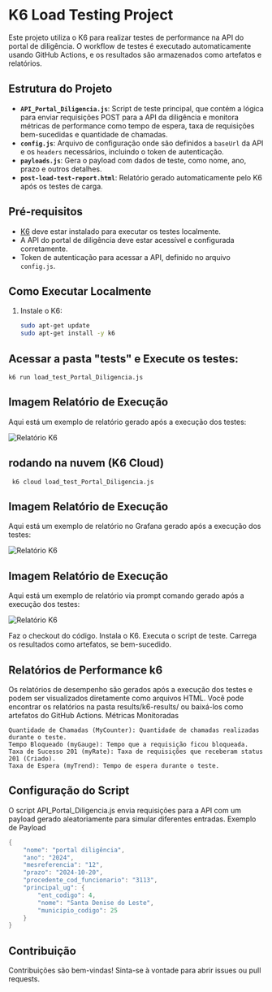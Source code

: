 # K6 Load Testing Project

Este projeto utiliza o K6 para realizar testes de performance na API do portal de diligência. O workflow de testes é executado automaticamente usando GitHub Actions, e os resultados são armazenados como artefatos e relatórios.

## Estrutura do Projeto

- **`API_Portal_Diligencia.js`**: Script de teste principal, que contém a lógica para enviar requisições POST para a API da diligência e monitora métricas de performance como tempo de espera, taxa de requisições bem-sucedidas e quantidade de chamadas.
- **`config.js`**: Arquivo de configuração onde são definidos a `baseUrl` da API e os `headers` necessários, incluindo o token de autenticação.
- **`payloads.js`**: Gera o payload com dados de teste, como nome, ano, prazo e outros detalhes.
- **`post-load-test-report.html`**: Relatório gerado automaticamente pelo K6 após os testes de carga.

## Pré-requisitos

- [K6](https://k6.io/) deve estar instalado para executar os testes localmente.
- A API do portal de diligência deve estar acessível e configurada corretamente.
- Token de autenticação para acessar a API, definido no arquivo `config.js`.

## Como Executar Localmente

1. Instale o K6:
   ```bash
   sudo apt-get update
   sudo apt-get install -y k6

## Acessar a pasta "tests" e Execute os testes:

    k6 run load_test_Portal_Diligencia.js

## Imagem Relatório de Execução

  Aqui está um exemplo de relatório gerado após a execução dos testes:

  ![Relatório K6](./assets/relatório_k6_run.png)

## rodando na nuvem (K6 Cloud)
   
     k6 cloud load_test_Portal_Diligencia.js

## Imagem Relatório de Execução

  Aqui está um exemplo de relatório no Grafana gerado após a execução dos testes:

  ![Relatório K6](./assets/relatório_k6_cloud.png)

## Imagem Relatório de Execução

  Aqui está um exemplo de relatório via prompt comando gerado após a execução dos testes:

  ![Relatório K6](./assets/image_cmd_k6.png)

Faz o checkout do código.
    Instala o K6.
    Executa o script de teste.
    Carrega os resultados como artefatos, se bem-sucedido.

## Relatórios de Performance k6

Os relatórios de desempenho são gerados após a execução dos testes e podem ser visualizados diretamente como arquivos HTML. Você pode encontrar os relatórios na pasta results/k6-results/ ou baixá-los como artefatos do GitHub Actions.
Métricas Monitoradas

    Quantidade de Chamadas (MyCounter): Quantidade de chamadas realizadas durante o teste.
    Tempo Bloqueado (myGauge): Tempo que a requisição ficou bloqueada.
    Taxa de Sucesso 201 (myRate): Taxa de requisições que receberam status 201 (Criado).
    Taxa de Espera (myTrend): Tempo de espera durante o teste.

## Configuração do Script

O script API_Portal_Diligencia.js envia requisições para a API com um payload gerado aleatoriamente para simular diferentes entradas.
Exemplo de Payload
```java
{
    "nome": "portal diligência",
    "ano": "2024",
    "mesreferencia": "12",
    "prazo": "2024-10-20",
    "procedente_cod_funcionario": "3113",
    "principal_ug": {
        "ent_codigo": 4,
        "nome": "Santa Denise do Leste",
        "municipio_codigo": 25
    }
}
```
## Contribuição

Contribuições são bem-vindas! Sinta-se à vontade para abrir issues ou pull requests.
